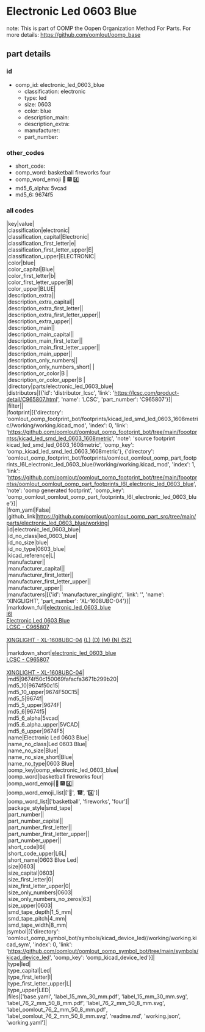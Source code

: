 # Electronic Led 0603 Blue  

note: This is part of OOMP the Oopen Organization Method For Parts. For more details: https://github.com/oomlout/oomp_base

##  part details





### id
* oomp_id: electronic_led_0603_blue
  * classification: electronic
  * type: led
  * size: 0603
  * color: blue
  * description_main: 
  * description_extra: 
  * manufacturer: 
  * part_number: 

### other_codes
* short_code: 
* oomp_word: basketball fireworks four
* oomp_word_emoji :basketball: :fireworks: :four:
* md5_6_alpha: 5vcad
* md5_6: 9674f5

### all codes 
|key|value|  
|classification|electronic|  
|classification_capital|Electronic|  
|classification_first_letter|e|  
|classification_first_letter_upper|E|  
|classification_upper|ELECTRONIC|  
|color|blue|  
|color_capital|Blue|  
|color_first_letter|b|  
|color_first_letter_upper|B|  
|color_upper|BLUE|  
|description_extra||  
|description_extra_capital||  
|description_extra_first_letter||  
|description_extra_first_letter_upper||  
|description_extra_upper||  
|description_main||  
|description_main_capital||  
|description_main_first_letter||  
|description_main_first_letter_upper||  
|description_main_upper||  
|description_only_numbers||  
|description_only_numbers_short| |  
|description_or_color|B |  
|description_or_color_upper|B |  
|directory|parts/electronic_led_0603_blue|  
|distributors|[{'id': 'distributor_lcsc', 'link': 'https://lcsc.com/product-detail/C965807.html', 'name': 'LCSC', 'part_number': 'C965807'}]|  
|filter||  
|footprint|[{'directory': 'oomlout_oomp_footprint_bot/footprints/kicad_led_smd_led_0603_1608metric//working/working.kicad_mod', 'index': 0, 'link': 'https://github.com/oomlout/oomlout_oomp_footprint_bot/tree/main/foootprntss/kicad_led_smd_led_0603_1608metric', 'note': 'source footprint kicad_led_smd_led_0603_1608metric', 'oomp_key': 'oomp_kicad_led_smd_led_0603_1608metric'}, {'directory': 'oomlout_oomp_footprint_bot/footprints/oomlout_oomlout_oomp_part_footprints_l6l_electronic_led_0603_blue//working/working.kicad_mod', 'index': 1, 'link': 'https://github.com/oomlout/oomlout_oomp_footprint_bot/tree/main/foootprntss/oomlout_oomlout_oomp_part_footprints_l6l_electronic_led_0603_blue', 'note': 'oomp generated footprint', 'oomp_key': 'oomp_oomlout_oomlout_oomp_part_footprints_l6l_electronic_led_0603_blue'}]|  
|from_yaml|False|  
|github_link|https://github.com/oomlout/oomlout_oomp_part_src/tree/main/parts/electronic_led_0603_blue/working|  
|id|electronic_led_0603_blue|  
|id_no_class|led_0603_blue|  
|id_no_size|blue|  
|id_no_type|0603_blue|  
|kicad_reference|L|  
|manufacturer||  
|manufacturer_capital||  
|manufacturer_first_letter||  
|manufacturer_first_letter_upper||  
|manufacturer_upper||  
|manufacturers|[{'id': 'manufacturer_xinglight', 'link': '', 'name': 'XINGLIGHT', 'part_number': 'XL-1608UBC-04'}]|  
|markdown_full|[electronic_led_0603_blue](https://github.com/oomlout/oomlout_oomp_part_src/tree/main/parts/electronic_led_0603_blue/working)<br>[l6l](https://github.com/oomlout/oomlout_oomp_part_src/tree/main/parts/electronic_led_0603_blue/working)<br>[Electronic Led 0603 Blue](https://github.com/oomlout/oomlout_oomp_part_src/tree/main/parts/electronic_led_0603_blue/working)<br>[LCSC - C965807<br>](https://lcsc.com/product-detail/C965807.html)<br>[XINGLIGHT - XL-1608UBC-04]() [(L)  ](https://www.lcsc.com/search?q=XL-1608UBC-04)[(D)  ](https://www.digikey.com/en/products?keywords=XL-1608UBC-04)[(M)  ](https://www.mouser.com/Search/Refine?Keyword=XL-1608UBC-04)[(N)  ](https://www.newark.com/search?st=XL-1608UBC-04)[(SZ)  ](https://so.szlcsc.com/global.html?k=XL-1608UBC-04)<br>|  
|markdown_short|[electronic_led_0603_blue](https://github.com/oomlout/oomlout_oomp_part_src/tree/main/parts/electronic_led_0603_blue/working)<br>[LCSC - C965807<br>](https://lcsc.com/product-detail/C965807.html)<br>[XINGLIGHT - XL-1608UBC-04]()|  
|md5|9674f50c150069fafacfa3671b299b20|  
|md5_10|9674f50c15|  
|md5_10_upper|9674F50C15|  
|md5_5|9674f|  
|md5_5_upper|9674F|  
|md5_6|9674f5|  
|md5_6_alpha|5vcad|  
|md5_6_alpha_upper|5VCAD|  
|md5_6_upper|9674F5|  
|name|Electronic Led 0603 Blue|  
|name_no_class|Led 0603 Blue|  
|name_no_size|Blue|  
|name_no_size_short|Blue|  
|name_no_type|0603 Blue|  
|oomp_key|oomp_electronic_led_0603_blue|  
|oomp_word|basketball fireworks four|  
|oomp_word_emoji|:basketball: :fireworks: :four:|  
|oomp_word_emoji_list|[':basketball:', ':fireworks:', ':four:']|  
|oomp_word_list|['basketball', 'fireworks', 'four']|  
|package_style|smd_tape|  
|part_number||  
|part_number_capital||  
|part_number_first_letter||  
|part_number_first_letter_upper||  
|part_number_upper||  
|short_code|l6l|  
|short_code_upper|L6L|  
|short_name|0603 Blue Led|  
|size|0603|  
|size_capital|0603|  
|size_first_letter|0|  
|size_first_letter_upper|0|  
|size_only_numbers|0603|  
|size_only_numbers_no_zeros|63|  
|size_upper|0603|  
|smd_tape_depth|1_5_mm|  
|smd_tape_pitch|4_mm|  
|smd_tape_width|8_mm|  
|symbol|[{'directory': 'oomlout_oomp_symbol_bot/symbols/kicad_device_led//working/working.kicad_sym', 'index': 0, 'link': 'https://github.com/oomlout/oomlout_oomp_symbol_bot/tree/main/symbols/kicad_device_led', 'oomp_key': 'oomp_kicad_device_led'}]|  
|type|led|  
|type_capital|Led|  
|type_first_letter|l|  
|type_first_letter_upper|L|  
|type_upper|LED|  
|files|['base.yaml', 'label_15_mm_30_mm.pdf', 'label_15_mm_30_mm.svg', 'label_76_2_mm_50_8_mm.pdf', 'label_76_2_mm_50_8_mm.svg', 'label_oomlout_76_2_mm_50_8_mm.pdf', 'label_oomlout_76_2_mm_50_8_mm.svg', 'readme.md', 'working.json', 'working.yaml']|  
